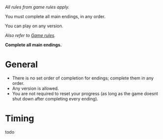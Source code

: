 *All rules from game rules apply.*

You must complete all main endings, in any order.

You can play on any version.

*Also refer to [Game rules](/rinse_and_repeat/leaderboards?rules=game).*

**Complete all main endings.**

# General

- There is no set order of completion for endings; complete them in any order.
- Any version is allowed.
- You are not required to reset your progress (as long as the game doesnt shut down after completing every ending).

# Timing

todo